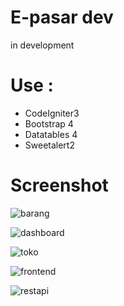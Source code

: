# E-pasar dev
 in development

# Use :
  - CodeIgniter3
  - Bootstrap 4
  - Datatables 4
  - Sweetalert2
  
# Screenshot

![barang](https://user-images.githubusercontent.com/33270746/69934872-f05f0400-1505-11ea-8884-f6a38d6e0010.png)

![dashboard](https://user-images.githubusercontent.com/33270746/69934874-f1903100-1505-11ea-9aa0-aad7f2cc8789.png)

![toko](https://user-images.githubusercontent.com/33270746/69934875-f1903100-1505-11ea-9bf8-bfe75bd2f142.png)

![frontend](https://user-images.githubusercontent.com/33270746/72970571-8888b380-3dfa-11ea-8973-c0ed77e1c649.png)

![restapi](https://user-images.githubusercontent.com/33270746/72970572-89214a00-3dfa-11ea-91f8-7b4bee91422f.png)
